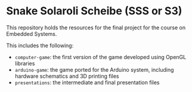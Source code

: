 # Snake Solaroli Scheibe (SSS or S3)

This repository holds the resources for the final project for the course on Embedded Systems.

This includes the following:
- `computer-game`: the first version of the game developed using OpenGL libraries
- `arduino-game`: the game ported for the Arduino system, including hardware schematics and 3D printing files
- `presentations`: the intermediate and final presentation files
